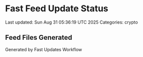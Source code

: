# Fast Feed Update Status
Last updated: Sun Aug 31 05:36:19 UTC 2025
Categories: crypto

## Feed Files Generated

Generated by Fast Updates Workflow
